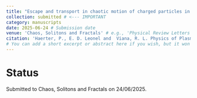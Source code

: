 ```yaml
---
title: "Escape and transport in chaotic motion of charged particles in a magnetized plasma under the influence of two and three modes of drift waves"
collection: submitted # <--- IMPORTANT
category: manuscripts
date: 2025-06-24 # Submission date
venue: 'Chaos, Solitons and Fractals' # e.g., 'Physical Review Letters (Submitted)'
citation: 'Haerter, P., E. D. Leonel and  Viana, R. L. Physics of Plasmas'
# You can add a short excerpt or abstract here if you wish, but it won't show on the main list with current layout.
---
```



# Status
Submitted to Chaos, Solitons and Fractals on 24/06/2025.